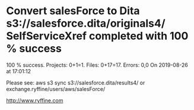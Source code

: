 # Convert salesForce to Dita s3://salesforce.dita/originals4/ SelfServiceXref completed with 100 % success

100 % success. Projects: 0+1=1.  Files: 0+17=17. Errors: 0,0  On 2019-08-26 at 17:01:12



Please see: aws s3 sync s3://salesforce.dita/results4/ or exchange.ryffine/users/aws/salesForce/

http://www.ryffine.com
